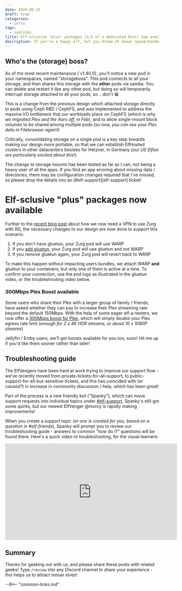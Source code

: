 ```yaml
---
date: 2024-06-25
draft: true
categories:
  - infra
tags:
  - symlinks
title: Elf-sclusive "plus" packages (1/4 of a dedicated host) now available
description: If you're a happy elf, but you dream of moaar speed/bandwidth, our new "plus" packages might suit you - share a full dedicated host with 3 other elves, w/ hardware transcoding, minimal limits, high trust
---
```



## Who's the (storage) boss?

As of the most recent maintenance (`v1.40.0), you'll notice a new pod in your namespaces, named "storageboss". This pod connects to all your storage, and then shares this storage with the **other** pods via samba. You can delete and restart it like any other pod, but doing so will temporarily interrupt storage attached to all your pods, so .. don't :grin:

This is a change from the previous design which attached storage directly to pods using Ceph RBD / CephFS, and was implemented to address the massive I/O bottleneck that our workloads place on CephFS (*which is why we migrated Plex and the Aars off, in Feb*), and to allow single-mount block volumes to be shared among multiple pods (*so now, you can see your Plex data in Filebrowser again!*)

Critically, consolidating storage on a single pod is a key step towards making our design more portable, so that we can establish ElfHosted clusters in other datacenters besides for Hetzner, in Germany (*our US Elfies are particularly excited about this!*).

The change to storage mounts has been tested as far as I can, not being a heavy user of all the apps. If you find an app erroring about missing data / directories, there may be configuration changes required that I've missed, so please drop the details into an [#elf-support][elf-support] ticket!




# Elf-sclusive "plus" packages now available

Further to the [recent blog post](/blog/2024/06/17/warping-around-realdebrid-issues/) about how we now need a VPN to use Zurg with RD, the necessary changes to our design are now done to support this scenario:

1. If you don't have gluetun, your Zurg pod will use WARP
2. If you [add gluetun](/app/gluetun/), your Zurg pod will use gluetun and not WARP
3. If you remove gluetun again, your Zurg pod will revert back to WARP

To make this happen without impacting users bundles, we attach WARP **and** gluetun to your containers, but only one of them is active at a time. To confirm your connection, use the pod logs as illustrated in the gluetun video, or the  troubleshooting video below.

<!-- more -->

### 300Mbps Plex Boost available

Some users who share their Plex with a larger group of family / friends, have asked whether they can pay to increase their Plex streaming rate beyond the default 150Mbps. With the help of some eager elf-a-testers, we now offer a [300Mbps boost for Plex](https://store.elfhosted.com/product/plex-booster-upgrade), which will simply double your  Plex egress rate limit (*enough for 2 x 4K HDR streams, or about 10 x 1080P streams*)

Jellyfin / Emby users, we'll get boosts available for you too, soon! Hit me up if you'd like them sooner rather than later!

## Troubleshooting guide

The ElfVengers have been hard at work trying to improve our support flow - we've recently moved from private-tickets-for-all-support, to public-support-for-all-but-sensitive-tickets, and this has coincided with (*or caused?*) in increase in community discussion / help, which has been great!

Part of the process is a new friendly bot ("Spanky"), which can move support requests into individual topics under [#elf-support](https://discord.com/channels/396055506072109067/1245513340176961606). Spanky's still got some quirks, but our newest ElfVenger \@mxrcy is rapidly making improvements!

When you create a support topic (*or one is created for you, based on a question in #elf-friends*), Spanky will prompt you to review our troubleshooting guide - answers to common "how do I?" questions will be found there. Here's a quick video re troubleshooting, for the visual learners:

<iframe width="560" height="315" src="https://www.youtube.com/embed/gdZaPHvpJCo?si=FPScroHIHfUMuOMe" title="YouTube video player" frameborder="0" allow="accelerometer; autoplay; clipboard-write; encrypted-media; gyroscope; picture-in-picture; web-share" referrerpolicy="strict-origin-when-cross-origin" allowfullscreen></iframe>

## Summary

Thanks for geeking out with us, and please share these posts with related geeks! Type `/review` into any Discord channel to share your experience - this helps us to attract mooar elves!

--8<-- "common-links.md"
